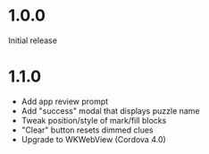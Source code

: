 1.0.0
=====
Initial release

1.1.0
====
* Add app review prompt
* Add "success" modal that displays puzzle name
* Tweak position/style of mark/fill blocks
* "Clear" button resets dimmed clues
* Upgrade to WKWebView (Cordova 4.0)
